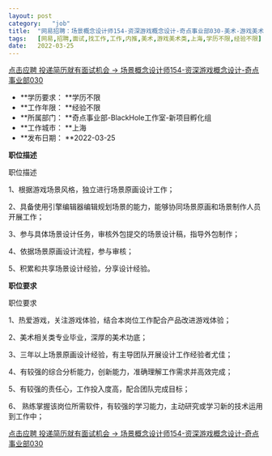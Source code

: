 ```yaml
---
layout:	post
category:	"job"
title:	"网易招聘：场景概念设计师154-资深游戏概念设计-奇点事业部030-美术-游戏美术类-上海学历不限经验不限"
tags:	[网易,招聘,面试,找工作,工作,内推,美术,游戏美术类,上海,学历不限,经验不限]
date:	2022-03-25
---
```


[点击应聘 投递简历就有面试机会 ->  场景概念设计师154-资深游戏概念设计-奇点事业部030](http://mobile.bole.netease.com/bole/boleDetail?id=36971&employeeId=346f03c3cda5f04c&key=all)



- **学历要求： **学历不限
- **工作年限： **经验不限
- **所属部门： **奇点事业部-BlackHole工作室-新项目孵化组
- **工作城市： **上海
- **发布日期： **2022-03-25



**职位描述**

职位描述

1、根据游戏场景风格，独立进行场景原画设计工作；

2、具备使用引擎编辑器编辑规划场景的能力，能够协同场景原画和场景制作人员开展工作；

3、参与具体场景设计任务，审核外包提交的场景设计稿，指导外包制作；

4、依据场景原画设计流程，参与审核；

5、积累和共享场景设计经验，分享设计经验。





**职位要求**

职位要求

1、热爱游戏，关注游戏体验，结合本岗位工作配合产品改进游戏体验；

2、美术相关类专业毕业，深厚的美术功底；

3、三年以上场景原画设计经验，有主导团队开展设计工作经验者尤佳；

4、有较强的综合分析能力，创新能力，准确理解工作需求并高效完成；

5、有较强的责任心，工作投入度高，配合团队完成目标；

6、 熟练掌握该岗位所需软件，有较强的学习能力，主动研究或学习新的技术运用到工作中；



[点击应聘 投递简历就有面试机会 ->  场景概念设计师154-资深游戏概念设计-奇点事业部030](http://mobile.bole.netease.com/bole/boleDetail?id=36971&employeeId=346f03c3cda5f04c&key=all)